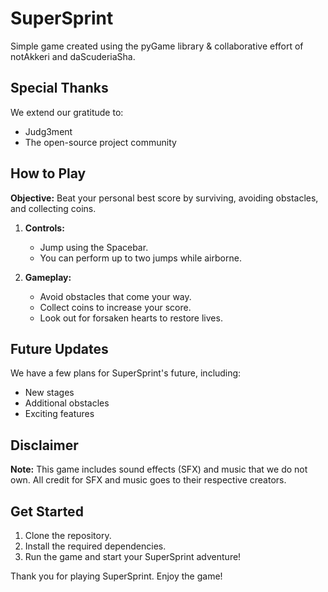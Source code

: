 # SuperSprint

Simple game created using the pyGame library & collaborative effort of notAkkeri and daScuderiaSha.

## Special Thanks

We extend our gratitude to:
- Judg3ment
- The open-source project community

## How to Play

**Objective:** Beat your personal best score by surviving, avoiding obstacles, and collecting coins.

1. **Controls:**
   - Jump using the Spacebar.
   - You can perform up to two jumps while airborne.
   
2. **Gameplay:**
   - Avoid obstacles that come your way.
   - Collect coins to increase your score.
   - Look out for forsaken hearts to restore lives.

## Future Updates

We have a few plans for SuperSprint's future, including:
- New stages
- Additional obstacles
- Exciting features


## Disclaimer

**Note:** This game includes sound effects (SFX) and music that we do not own. All credit for SFX and music goes to their respective creators.

## Get Started

1. Clone the repository.
2. Install the required dependencies.
3. Run the game and start your SuperSprint adventure!

Thank you for playing SuperSprint. Enjoy the game!

